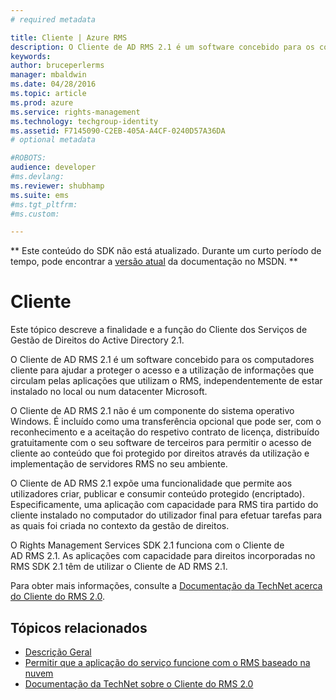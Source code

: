 ```yaml
---
# required metadata

title: Cliente | Azure RMS
description: O Cliente de AD RMS 2.1 é um software concebido para os computadores cliente para ajudar a proteger o acesso e a utilização de informações
keywords:
author: bruceperlerms
manager: mbaldwin
ms.date: 04/28/2016
ms.topic: article
ms.prod: azure
ms.service: rights-management
ms.technology: techgroup-identity
ms.assetid: F7145090-C2EB-405A-A4CF-0240D57A36DA
# optional metadata

#ROBOTS:
audience: developer
#ms.devlang:
ms.reviewer: shubhamp
ms.suite: ems
#ms.tgt_pltfrm:
#ms.custom:

---
```

** Este conteúdo do SDK não está atualizado. Durante um curto período de tempo, pode encontrar a [versão atual](https://msdn.microsoft.com/library/windows/desktop/hh535290(v=vs.85).aspx) da documentação no MSDN. **
# Cliente

Este tópico descreve a finalidade e a função do Cliente dos Serviços de Gestão de Direitos do Active Directory 2.1.

O Cliente de AD RMS 2.1 é um software concebido para os computadores cliente para ajudar a proteger o acesso e a utilização de informações que circulam pelas aplicações que utilizam o RMS, independentemente de estar instalado no local ou num datacenter Microsoft.

O Cliente de AD RMS 2.1 não é um componente do sistema operativo Windows. É incluído como uma transferência opcional que pode ser, com o reconhecimento e a aceitação do respetivo contrato de licença, distribuído gratuitamente com o seu software de terceiros para permitir o acesso de cliente ao conteúdo que foi protegido por direitos através da utilização e implementação de servidores RMS no seu ambiente.

O Cliente de AD RMS 2.1 expõe uma funcionalidade que permite aos utilizadores criar, publicar e consumir conteúdo protegido (encriptado). Especificamente, uma aplicação com capacidade para RMS tira partido do cliente instalado no computador do utilizador final para efetuar tarefas para as quais foi criada no contexto da gestão de direitos.

O Rights Management Services SDK 2.1 funciona com o Cliente de AD RMS 2.1. As aplicações com capacidade para direitos incorporadas no RMS SDK 2.1 têm de utilizar o Cliente de AD RMS 2.1.

Para obter mais informações, consulte a [Documentação da TechNet acerca do Cliente do RMS 2.0](https://TechNet.Microsoft.Com/en-us/library/jj159267(WS.10).aspx).

## Tópicos relacionados

* [Descrição Geral](ad-rms-overview.md)
* [Permitir que a aplicação do serviço funcione com o RMS baseado na nuvem](how-to-use-file-api-with-aadrm-cloud.md)
* [Documentação da TechNet sobre o Cliente do RMS 2.0](https://TechNet.Microsoft.Com/en-us/library/jj159267(WS.10).aspx)
 

 





<!--HONumber=Jun16_HO1-->


